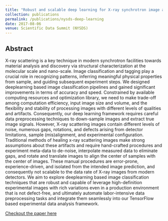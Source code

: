 ```yaml
---
title: "Robust and scalable deep learning for X-ray synchrotron image analysis"
collection: publications
permalink: /publications/nysds-deep-learning
date: 2017-08-06
venue: Scientific Data Summit (NYSDS)
---
```

## Abstract

X-ray scattering is a key technique in modern synchrotron facilities towards material analysis and discovery via structural characterization at the molecular scale and nano-scale. Image classification and tagging play a crucial role in recognizing patterns, inferring meaningful physical properties from sample, and guiding subsequent experiment steps. We designed deeplearning based image classification pipelines and gained significant improvements in terms of accuracy and speed. Constrained by available computing resources and optimization library, we need to make trade-off among computation efficiency, input image size and volume, and the flexibility and stability of processing images with different levels of qualities and artifacts. Consequently, our deep learning framework requires careful data preprocessing techniques to down-sample images and extract true image signals. However, X-ray scattering images contain different levels of noise, numerous gaps, rotations, and defects arising from detector limitations, sample (mis)alignment, and experimental configuration. Traditional methods of healing x-ray scattering images make strong assumptions about these artifacts and require hand-crafted procedures and experiment meta-data to de-noise, interpolate measured data to eliminate gaps, and rotate and translate images to align the center of samples with the center of images. These manual procedures are error-prone, experience-driven, and isolated from the intended image prediction, and consequently not scalable to the data rate of X-ray images from modern detectors. We aim to explore deeplearning based image classification techniques that are robust and capable of leverage high-definition experimental images with rich variations even in a production environment that is not defect-free, and ultimately automate labor-intensive data preprocessing tasks and integrate them seamlessly into our TensorFlow based experimental data analysis framework.

[Checkout the paper here](https://ieeexplore.ieee.org/abstract/document/8085045/)